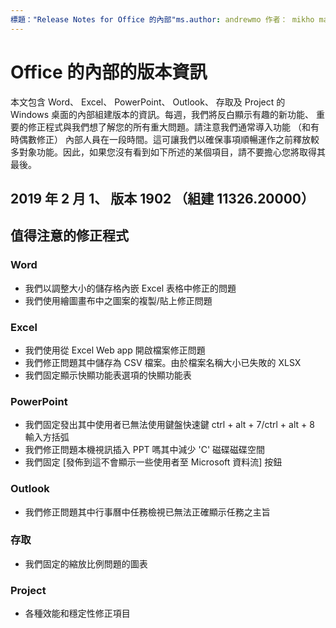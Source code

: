 ```yaml
---
標題："Release Notes for Office 的內部"ms.author: andrewmo 作者： mikho manager: andrewmo ms.date： 1/28/2019 ms.audience: Win32 Fast ms.topic： 參照 ms.service: o365 proplus localization_priority： 重要 ms.collection: RelNotes_ProPlus描述："提供內部人員 Fast 對象的主要新功能、 修正或已知的問題的最新清單
---
```


# <a name="release-notes-for-office-insiders"></a>Office 的內部的版本資訊

本文包含 Word、 Excel、 PowerPoint、 Outlook、 存取及 Project 的 Windows 桌面的內部組建版本的資訊。每週，我們將反白顯示有趣的新功能、 重要的修正程式與我們想了解您的所有重大問題。請注意我們通常導入功能 （和有時偶數修正） 內部人員在一段時間。這可讓我們以確保事項順暢運作之前釋放較多對象功能。因此，如果您沒有看到如下所述的某個項目，請不要擔心您將取得其最後。  

## <a name="february-1-2019-version-1902-build-1132620000"></a>2019 年 2 月 1、 版本 1902 （組建 11326.20000）


## <a name="notable-fixes"></a>值得注意的修正程式

### <a name="word"></a>Word 
- 我們以調整大小的儲存格內嵌 Excel 表格中修正的問題
- 我們使用繪圖畫布中之圖案的複製/貼上修正問題

### <a name="excel"></a>Excel
- 我們使用從 Excel Web app 開啟檔案修正問題
- 我們修正問題其中儲存為 CSV 檔案。由於檔案名稱大小已失敗的 XLSX
- 我們固定顯示快顯功能表選項的快顯功能表

### <a name="powerpoint"></a>PowerPoint
- 我們固定發出其中使用者已無法使用鍵盤快速鍵 ctrl + alt + 7/ctrl + alt + 8 輸入方括弧
- 我們修正問題本機視訊插入 PPT 嗎其中減少 'C' 磁碟磁碟空間
- 我們固定 [發佈到這不會顯示一些使用者至 Microsoft 資料流] 按鈕

### <a name="outlook"></a>Outlook
- 我們修正問題其中行事曆中任務檢視已無法正確顯示任務之主旨

### <a name="access"></a>存取
- 我們固定的縮放比例問題的圖表

### <a name="project"></a>Project
- 各種效能和穩定性修正項目
